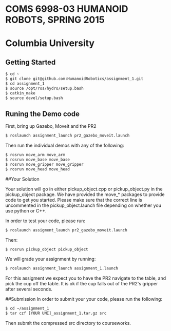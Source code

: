 # COMS 6998-03 HUMANOID ROBOTS, SPRING 2015
# Columbia University


## Getting Started

```bash
$ cd ~
$ git clone git@github.com:HumanoidRobotics/assignment_1.git
$ cd assignment_1
$ source /opt/ros/hydro/setup.bash
$ catkin_make
$ source devel/setup.bash
```

## Runing the Demo code
First, bring up Gazebo, Moveit and the PR2
```bash
$ roslaunch assignment_launch pr2_gazebo_moveit.launch
```

Then run the individual demos with any of the following:
```bash
$ rosrun move_arm move_arm
$ rosrun move_base move_base
$ rosrun move_gripper move_gripper
$ rosrun move_head move_head
```

##Your Solution

Your solution will go in either pickup_object.cpp or pickup_object.py in the pickup_object package.  We have provided the
move_* packages to provide code to get you started.  Please make sure that the correct line is uncommented in the pickup_object.launch
file depending on whether you use python or C++.

In order to test your code, please run:
```bash
$ roslaunch assigment_launch pr2_gazebo_moveit.launch
```

Then:
```bash
$ rosrun pickup_object pickup_object
```

We will grade your assignment by running:
```bash
$ roslaunch assignment_launch assignment_1.launch
```

For this assigment we expect you to have the PR2 navigate to the table, and pick the cup off the table.  It is ok if the cup
falls out of the PR2's gripper after several seconds. 

##Submission
In order to submit your your code, please run the following:
```bash
$ cd ~/assignment_1
$ tar czf [YOUR UNI]_assignment_1.tar.gz src
```

Then submit the compressed src directory to courseworks.